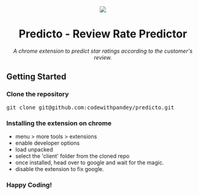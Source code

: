 
<div style="text-align:center">

<img src="https://github.com/mithu2649/predicto/raw/main/client/resources/images/logo128.png"/>

# Predicto - Review Rate Predictor<br>
_A chrome extension to predict star ratings according to the customer's review._

</div>

## Getting Started

### Clone the repository

<pre>git clone git@github.com:codewithpandey/predicto.git</pre>

### Installing the extension on chrome
  - menu > more tools > extensions
  - enable developer options
  - load unpacked
  - select the 'client' folder from the cloned repo
  - once installed, head over to google and wait for the magic.
  - disable the extension to fix google.

### Happy Coding!
